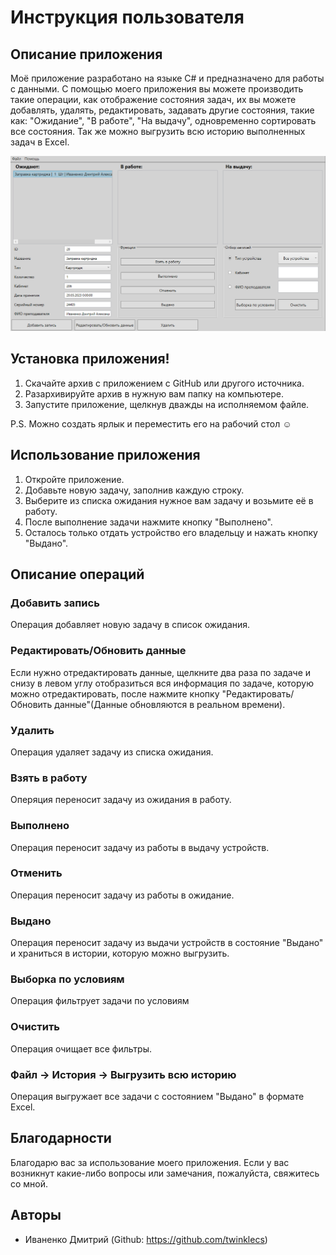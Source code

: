 # Инструкция пользователя 

## Описание приложения

Моё приложение разработано на языке C# и предназначено для работы с данными. С помощью моего приложения вы можете производить такие операции, как отображение состояния задач,
их вы можете добавлять, удалять, редактировать, задавать другие состояния, такие как: "Ожидание", "В работе", "На выдачу", одновременно сортировать все состояния. Так же можно выгрузить всю историю выполненных задач в Excel.

![В реальном времени](https://github.com/twinklecs/AccountingOfCartridges/blob/main/realtime.PNG)

## Установка приложения!


1. Скачайте архив с приложением с GitHub или другого источника.
2. Разархивируйте архив в нужную вам папку на компьютере.
3. Запустите приложение, щелкнув дважды на исполняемом файле.

P.S. Можно создать ярлык и переместить его на рабочий стол ☺


## Использование приложения

1. Откройте приложение.
2. Добавьте новую задачу, заполнив каждую строку.
3. Выберите из списка ожидания нужное вам задачу и возьмите её в работу.
4. После выполнение задачи нажмите кнопку "Выполнено".
5. Осталось только отдать устройство его владельцу и нажать кнопку "Выдано".


## Описание операций

### Добавить запись

Операция добавляет новую задачу в список ожидания.

### Редактировать/Обновить данные

Если нужно отредактировать данные, щелкните два раза по задаче и снизу в левом углу отобразиться вся информация по задаче,
которую можно отредактировать, после нажмите кнопку "Редактировать/Обновить данные"(Данные обновляются в реальном времени).

### Удалить

Операция удаляет задачу из списка ожидания.

### Взять в работу

Оперяция переносит задачу из ожидания в работу.

### Выполнено

Операция переносит задачу из работы в выдачу устройств.

### Отменить

Операция переносит задачу из работы в ожидание.

### Выдано

Операция переносит задачу из выдачи устройств в состояние "Выдано" и храниться в истории, которую можно выгрузить.

### Выборка по условиям

Операция фильтрует задачи по условиям

### Очистить

Операция очищает все фильтры.

### Файл -> История -> Выгрузить всю историю

Операция выгружает все задачи с состоянием "Выдано" в формате Excel.

## Благодарности

Благодарю вас за использование моего приложения. Если у вас возникнут какие-либо вопросы или замечания, пожалуйста, свяжитесь со мной.

## Авторы

- Иваненко Дмитрий (Github: https://github.com/twinklecs)
